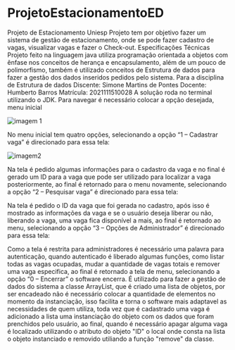 # ProjetoEstacionamentoED

Projeto de Estacionamento Uniesp
Projeto tem por objetivo fazer um sistema de gestão de estacionamento, onde se pode fazer cadastro de vagas, visualizar vagas e fazer o Check-out.
Especificações Técnicas
Projeto feito na linguagem java utiliza programação orientada a objetos com ênfase nos conceitos de herança e encapsulamento, além de um pouco de polimorfismo, também é utilizado conceitos de Estrutura de dados para fazer a gestão dos dados inseridos pedidos pelo sistema.
Para a disciplina de Estrutura de dados
Discente: Simone Martins de Pontes 
 Docente: Humberto Barros
Matrícula: 2021111510028
A solução roda no terminal utilizando o JDK. Para navegar é necessário colocar a opção desejada, menu inicial

![imagem 1](https://user-images.githubusercontent.com/80346846/144327014-ad2b118a-2908-4f8f-9a0a-3828671d948b.png)

 

No menu inicial tem quatro opções, selecionando a opção “1 – Cadastrar vaga” é direcionado para essa tela:

![imagem2](https://user-images.githubusercontent.com/80346846/144327157-f8a59804-f6a6-42a2-bf7c-ed8b7e95d6dd.png)

 
Na tela é pedido algumas informações para o cadastro da vaga e no final é gerado um ID para a vaga que pode ser utilizado para localizar a vaga posteriormente, ao final é retornado para o menu novamente, selecionando a opção “2 – Pesquisar vaga” é direcionado para essa tela:
 
Na tela é pedido o ID da vaga que foi gerada no cadastro, após isso é mostrado as informações da vaga e se o usuário deseja liberar ou não, liberando a vaga, uma vaga fica disponível a mais, ao final é retornado ao menu, selecionando a opção “3 – Opções de Administrador” é direcionado para essa tela:

 

Como a tela é restrita para administradores é necessário uma palavra para autenticação, quando autenticado é liberado algumas funções, como listar todas as vagas ocupadas, mudar a quantidade de vagas totais e remover uma vaga especifica, ao final é retornado a tela de menu, selecionando a opção “0 – Encerrar” o software encerra.
É utilizado para fazer a gestão de dados do sistema a classe ArrayList, que é criado uma lista de objetos, por ser encadeado não é necessário colocar a quantidade de elementos no momento da instanciação, isso facilita e torna o software mais adaptavel as necessidades de quem utiliza, toda vez que é cadastrado uma vaga é adicionado a lista uma instanciação do objeto com os dados que foram prenchidos pelo usuário, ao final, quando é necessário apagar alguma vaga é localizado utilizando o atributo do objeto "ID" o local onde consta na lista o objeto instanciado e removido utiliando a função "remove" da classe.

